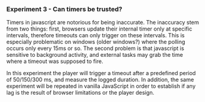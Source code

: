 ### Experiment 3 - Can timers be trusted?
Timers in javascript are notorious for being inaccurate.
The inaccuracy stem from two things: first, browsers update their internal timer only at specific intervals, therefore timeouts can only trigger on these intervals.
This is especially problematic on windows (older windows?) where the polling occurs only every 15ms or so.
The second problem is that javascript is sensitive to background activity, and external tasks may grab the time where a timeout was supposed to fire.

In this experiment the player will trigger a timeout after a predefined period of 50/150/300 ms, and measure the logged duration.
In addition, the same experiment will be repeated in vanilla JavaScript in order to establish if any lag is the result of browser limitations or the player design.
